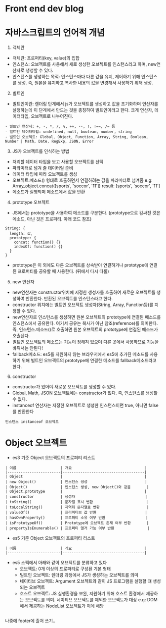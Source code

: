 # Front end dev blog

# 자바스크립트의 언어적 개념
1. 객체란
- 객체란: 프로퍼티(key, value)의 집합
- 인스턴스: 오브젝트를 사용해서 새로 생성한 오브젝트를 인스턴스라고 하며, new연산자로 생성할 수 있다.
- 인스턴스를 생성하는 목적: 인스턴스마다 다른 값을 유지, 제어하기 위해 인스턴스를 생성. 즉, 원본을 유지하고 복사한 내용의 값을 변경해서 사용하기 위해 생성.

2. 빌트인
- 빌트인이란: 렌더링 단계에서 js가 오브젝트를 생성하고 값을 초기화하며 연산자를 설정하는데 이 단계에서 만드는 것을 총칭하여 빌트인이라고 한다. 크게 연산자, 데이터타입, 오브젝트로 나누어진다.

```
- 빌트인 연산자: +, -, *, /, %, ++, --, !, !==, /= 등
- 빌트인 데이터타입: undefined, null, boolean, number, string
- 빌트인 오브젝트: Global, Object, Function, Array, String, Boolean, Number | Math, Date, RegExp, JSON, Error 
```

3. JS가 오브젝트를 인식하는 방법
- 처리할 데이터 타입을 보고 사용할 오브젝트를 선택
- 파라미터로 넘겨 줄 데이터릴 준비
- 데이터 타입에 따라 오브젝트를 생성
- 오브젝트.메소드() 형태로 호출하면서 연결하려는 값을 파라미터로 넘겨줌
e.g: Array_object.concat([sports', 'soccor', '11'])
result: [sports', 'soccor', '11']
- 메소드가 실행되며 메소드에서 값을 반환 

4. prototype 오브젝트
- JS에서는 prototype을 사용하여 메소드를 구분한다. 
(prototype으로 감싸진 것은 메소드, 아닌 것은 프로퍼티. 아래 코드 참조)

```
String: {
  length: 값,
  prototype: {
    concat: function() {}
    indexOf: function() {}
  }
}
```
- prototype은 이 외에도 다른 오브젝트를 상속받아 연결하거나 prototype에 연결된 프로퍼티를 공유할 때 사용한다. (뒤에서 다시 다룸)

5. new 연산자
- new연산자는 constructor위치에 지정한 생성자를 호출하여 새로운 오브젝트를 생성하여 반환한다. 반환된 오브젝트를 인스턴스라고 한다.
- constructor 위치에는 빌트인 오브젝트 생성자(String, Array, Function등)를 지정할 수 있다.
- new연산자로 인스턴스를 생성하면 원본 오브젝트의 prototype에 연결된 메소드를 인스턴스에서 공유한다. 여기서 공유는 복사가 아닌 참조(reference)를 의미한다. 즉, 인스턴스.메소드()로 호출하면 원본 오브젝트의 prototype에 연결된 메소드가 호출된다.
- 빌트인 오브젝트의 메소드는 기능이 정해져 있으며 다른 곳에서 사용하므로 기능을 바꿔서는 안된다!
- fallback메소드: es5를 지원하지 않는 브라우저에서 es5에 추가된 메소드를 사용하기 위해 빌트인 오브젝트의 prototype에 연결한 메소드를 fallback메소드라고 한다.

6. constructor
- constructor가 있어야 새로운 오브젝트를 생성할 수 있다.
- Global, Math, JSON 오브젝트에는 constructor가 없다. 즉, 인스턴스를 생성할 수 없다.
- instanceof 연산자는 지정한 오브젝트로 생성한 인스턴스이면 true, 아니면 false를 반환한다
```
인스턴스 instanceof 오브젝트
```

# Object 오브젝트
- es3 기준 Object 오브젝트의 프로퍼티 리스트
```
| 이름                    | 개요                                 |
|------------------------|-------------------------------------|
| Object                 |                                     |
| new Object()           | 인스턴스 생성                          |
| Object()               | 인스턴스 생성, new Object()와 같음       |
| Object.prototype       |                                     |
| constructor            | 생성자                                |
| toString()             | 문자열 표시 변환                        |
| toLocalString()        | 지역화 문자열로 변환                     |
| valueOf()              | 프리미티브 값 반환                      |
| hasOwnProperty()       | 프로퍼티 소유 여부 반환                  |
| isPrototypeOf()        | Prototype에 오브젝트 존재 여부 반환       |
| propertyIsEnumerable() | 프로퍼티 열거 가능 여부 반환               |
```
- es5 기준 Object 오브젝트의 프로퍼티 리스트
```
| 이름                    | 개요                                 |
|------------------------|-------------------------------------|

```
- es5 스펙에서 아래와 같이 오브젝트를 분류하고 있다
  * 오브젝트: 0개 이상의 프로퍼티로 구성된 기본 형태
  * 빌트인 오브젝트: 렌더링 과정에서 JS가 생성하는 오브젝트를 의미
  * 네이티브 오브젝트: Argument 오브젝트와 같이 JS 프로그램을 실행할 떄 생성되는 오브젝트
  * 호스트 오브젝트: JS 실행환경을 보완, 지원하기 위해 호스트 환경에서 제공하는 오브젝트를 의미. 네이티브 오브젝트를 제외한 오브젝트가 대상
  e.g: DOM에서 제공하는 NodeList 오브젝트가 이에 해당


```

```





나중에 footer에 출처 쓰기..

